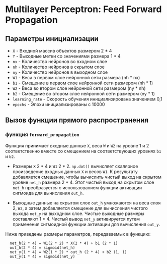 # Multilayer Perceptron: Feed Forward Propagation

## Параметры инициализации

* `X` - Входной массив объектов размером 2 * 4
* `Y` - Выходные метки со значениями размера 1 * 4
* `nx` - Количество нейронов во входном слое
* `nh` - Количество нейронов в скрытом слое
* `ny` - Количество нейронов в выходном слое
* `W1` - Веса в первом слое нейронной сети размера (nh * nx)
* `b1` - Смещение в первом слое нейронной сети размером (nh * 1)
* `W2` - Веса во втором слое нейронной сети размером (ny * nh)
* `b2` - Смещение во втором слое нейронной сети размером (ny * 1)
* `learning_rate` - Скорость обучения инициализирована значением 0,1
* `epochs` - Эпохи инициализированы с 10000

## Вызов функции прямого распространения

### функция `forward_propagation`
Функция принимает входные данные `X`, веса `W` и `W2` на уровне 1 и 2 соответственно 
вместе сo смещением на соответствующих уровнях `b1` и `b2`.

* Размеры `X` 2 * 4 и `W1` 2 * 2. `np.dot()` вычисляет скалярное произведение входных данных `X` и весов `W1`.
К результату добавляется смещение, чтобы вычислить чистый выход на скрытом уровне `net_h` размера 2 * 4. 
Этот чистый выход на скрытом слое `net_h` преобразуется с использованием функции активации сигмоида для вычисления `out_h`.

* Выходные данные на скрытом слое `out_h` умножаются на веса слоя 2, `W2`, а затем добавляется смещение для вычисления 
чистого выхода `net_y` на выходном слое. Чистые выходные размеры составляют 1 * 4. Чистый вывод `net_y` активируется путем 
применения сигмоидной функции активации для вычисления `out_y`.

Ниже приведены размеры параметров, передаваемых в функцию:

      net_h(2 * 4) = W1(2 * 2) * X(2 * 4) + b1 (2 * 1) 
      out_h(2 * 4) = sigmoid(net_h)
      net_y(1 * 4) = W2(1 * 2) * out_h (2 * 4) + b2 (1, 1)
      out_y(1 * 4) = sigmoid(net_y)
